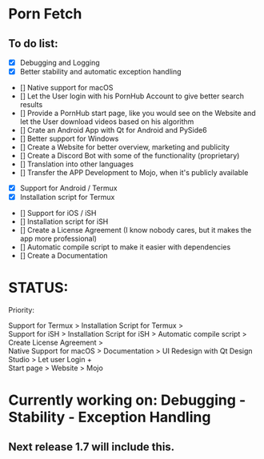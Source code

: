# Porn Fetch 


## To do list:


- [x] Debugging and Logging
- [x] Better stability and automatic exception handling
- [] Native support for macOS
- [] Let the User login with his PornHub Account to give better search results
- [] Provide a PornHub start page, like you would see on the Website and let the User download videos based on his algorithm
- [] Crate an Android App with Qt for Android and PySide6 
- [] Better support for Windows
- [] Create a Website for better overview, marketing and publicity
- [] Create a Discord Bot with some of the functionality (proprietary)
- [] Translation into other languages
- [] Transfer the APP Development to Mojo, when it's publicly available
- [x] Support for Android / Termux
- [x] Installation script for Termux
- [] Support for iOS / iSH
- [] Installation script for iSH
- [] Create a License Agreement (I know nobody cares, but it makes the app more professional)
- [] Automatic compile script to make it easier with dependencies
- [] Create a Documentation
# STATUS:

Priority:

Support for Termux > Installation Script for Termux > 
<br> Support for iSH > Installation Script for iSH > Automatic compile script > Create License Agreement >
<br> Native Support for macOS > Documentation >  UI Redesign with Qt Design Studio > Let user Login + 
<br> Start page > Website > Mojo


# Currently working on: Debugging - Stability - Exception Handling

## Next release 1.7 will include this.
